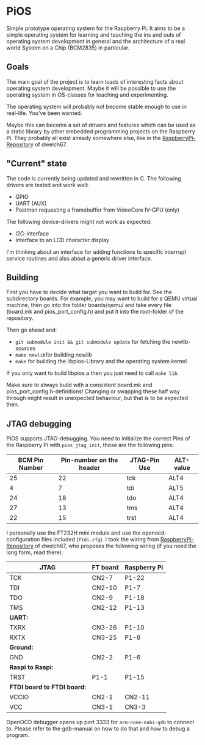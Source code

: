 # PiOS
Simple prototype operating system for the Raspberry Pi. It aims to be a simple operating system for learning and teaching the ins and outs of operating system development in general and the architecture of a real world System on a Chip (BCM2835) in particular.

## Goals
The main goal of the project is to learn loads of interesting facts about operating system development. Maybe it will be possible to use the operating system in OS-classes for teaching and experimenting. 

The operating system will probably not become stable enough to use in real-life. You've been warned.

Maybe this can become a set of drivers and features which can be used as a static library by other embedded programming projects on the Raspberry Pi. They probably all exist already somewhere else, like in the [RaspberryPi-Repository](https://github.com/dwelch67/raspberrypi) of dwelch67.

## "Current" state
The code is currently being updated and rewritten in C. The following drivers are tested and work well:
* GPIO
* UART (AUX)
* Postman requesting a framebuffer from VideoCore IV-GPU (only)

The following device-drivers might not work as expected:
* I2C-interface
* Interface to an LCD character display

I'm thinking about an interface for adding functions to specific interrupt service routines and also about a generic driver interface.

## Building

First you have to decide what target you want to build for. See the subdirectory boards. For example, you may want to build for a QEMU virtual machine, then go into the folder boards/qemu/ and take every file (board.mk and pios_port_config.h) and put it into the root-folder of the repository.

Then go ahead and:
- ```git submodule init && git submodule update``` for fetching the newlib-sources
- ```make newlib```for building newlib
- ```make``` for building the libpios-Library and the operating system kernel

If you only want to build libpios.a then you just need to call ```make lib```. 

Make sure to always build with a consistent board.mk and pios_port_config.h-definitions! Changing or swapping these half way through might result in unexpected behaviour, but that is to be expected then. 

## JTAG debugging

PiOS supports JTAG-debugging. You need to initialize the correct Pins of the Raspberry Pi with ```pios_jtag_init```, these are the following pins:

| BCM Pin Number | Pin-number on the header | JTAG-Pin Use | ALT-value |
| ---------------|--------------------------|--------------|-----------|
|             25 |                       22 |      tck     |    ALT4   |
|              4 |                        7 |      tdi     |    ALT5   |
|             24 |                       18 |      tdo     |    ALT4   |
|             27 |                       13 |      tms     |    ALT4   |
|             22 |                       15 |     trst     |    ALT4   |

I personally use the FT232H mini module and use the openocd-configuration files included (`ftdi.cfg`). I took the wiring from  [RaspberryPi-Repository](https://github.com/dwelch67/raspberrypi) of dwelch67, who proposes the following wiring (if you need the long form, read there):

| JTAG | FT board | Raspberry Pi |
|------|----------|--------------|
| TCK  | CN2-7    | P1-22        |
| TDI  | CN2-10   | P1-7         |
| TDO  | CN2-9    | P1-18        |
| TMS  | CN2-12   | P1-13        |
| **UART:**                      |
| TXRX | CN3-26   | P1-10        |
| RXTX | CN3-25   | P1-8         |
| **Ground:**                    |
| GND  | CN2-2    | P1-6         |
| **Raspi to Raspi:**            |
| TRST |  P1-1    | P1-15        |
| **FTDI board to FTDI board:**  |
| VCCIO | CN2-1   | CN2-11       |
| VCC   | CN3-1   | CN3-3        |

OpenOCD debugger opens up port 3333 for `arm-none-eabi-gdb` to connect to. Please refer to the gdb-manual on how to do that and how to debug a program. 
